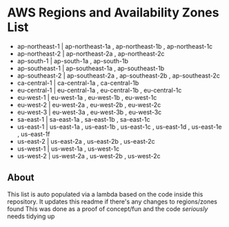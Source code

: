# AWS Regions and Availability Zones List
- ap-northeast-1 | ap-northeast-1a , ap-northeast-1b , ap-northeast-1c
- ap-northeast-2 | ap-northeast-2a , ap-northeast-2c
- ap-south-1 | ap-south-1a , ap-south-1b
- ap-southeast-1 | ap-southeast-1a , ap-southeast-1b
- ap-southeast-2 | ap-southeast-2a , ap-southeast-2b , ap-southeast-2c
- ca-central-1 | ca-central-1a , ca-central-1b
- eu-central-1 | eu-central-1a , eu-central-1b , eu-central-1c
- eu-west-1 | eu-west-1a , eu-west-1b , eu-west-1c
- eu-west-2 | eu-west-2a , eu-west-2b , eu-west-2c
- eu-west-3 | eu-west-3a , eu-west-3b , eu-west-3c
- sa-east-1 | sa-east-1a , sa-east-1b , sa-east-1c
- us-east-1 | us-east-1a , us-east-1b , us-east-1c , us-east-1d , us-east-1e , us-east-1f
- us-east-2 | us-east-2a , us-east-2b , us-east-2c
- us-west-1 | us-west-1a , us-west-1c
- us-west-2 | us-west-2a , us-west-2b , us-west-2c
## About 
This list is auto populated via a lambda based on the code inside this repository. It updates this readme if there's any changes to regions/zones found
This was done as a proof of concept/fun and the code *seriously* needs tidying up 